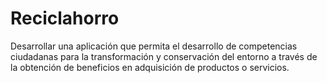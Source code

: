 # Reciclahorro

Desarrollar una aplicación que permita el desarrollo de competencias ciudadanas para la transformación y conservación del entorno a través de la obtención de beneficios en adquisición de productos o servicios.

